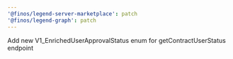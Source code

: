 ```yaml
---
'@finos/legend-server-marketplace': patch
'@finos/legend-graph': patch
---
```


Add new V1_EnrichedUserApprovalStatus enum for getContractUserStatus endpoint
